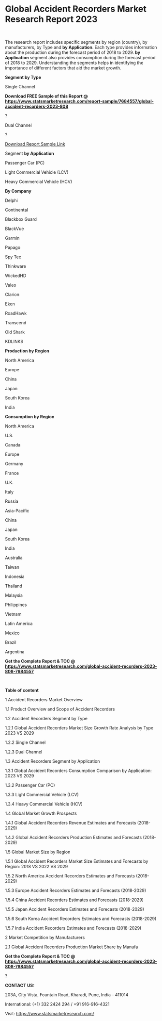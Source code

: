 <h1>Global Accident Recorders Market Research Report 2023</h1><br/><p>The research report includes specific segments by region (country), by manufacturers, by Type and <strong>by Application</strong>. Each type provides information about the production during the forecast period of 2018 to 2029. <strong>by Application</strong> segment also provides consumption during the forecast period of 2018 to 2029. Understanding the segments helps in identifying the importance of different factors that aid the market growth.</p>
 
 
 
 <p><strong>Segment by Type</strong></p>
 
 
 
 <p>Single Channel</p>
 
 
 
 <div><b>Download FREE Sample of this Report @ <a href="https://www.statsmarketresearch.com/download-free-sample/7684557/global-accident-recorders-2023-808">https://www.statsmarketresearch.com/report-sample/7684557/global-accident-recorders-2023-808</a></b></div>
 
 
 
 <p>? </p>
 
 
 
 <p>Dual Channel</p>
 
 
 
 <p>? </p>
 
 
 
 <p><a href="https://www.statsmarketresearch.com/download-free-sample/7684557/global-accident-recorders-2023-808">Download Report Sample Link</a></p>
 
 
 
 <p>Segment <strong>by Application</strong></p>
 
 
 
 <p>Passenger Car (PC)</p>
 
 
 
 <p>Light Commercial Vehicle (LCV)</p>
 
 
 
 <p>Heavy Commercial Vehicle (HCV)</p>
 
 
 
 <p><strong>By Company</strong></p>
 
 
 
 <p>Delphi</p>
 
 
 
 <p>Continental</p>
 
 
 
 <p>Blackbox Guard</p>
 
 
 
 <p>BlackVue</p>
 
 
 
 <p>Garmin</p>
 
 
 
 <p>Papago</p>
 
 
 
 <p>Spy Tec</p>
 
 
 
 <p>Thinkware</p>
 
 
 
 <p>WickedHD</p>
 
 
 
 <p>Valeo</p>
 
 
 
 <p>Clarion</p>
 
 
 
 <p>Eken</p>
 
 
 
 <p>RoadHawk</p>
 
 
 
 <p>Transcend</p>
 
 
 
 <p>Old Shark</p>
 
 
 
 <p>KDLINKS</p>
 
 
 
 <p><strong>Production by Region</strong></p>
 
 
 
 <p>North America</p>
 
 
 
 <p>Europe</p>
 
 
 
 <p>China</p>
 
 
 
 <p>Japan</p>
 
 
 
 <p>South Korea</p>
 
 
 
 <p>India</p>
 
 
 
 <p><strong>Consumption by Region</strong></p>
 
 
 
 <p>North America</p>
 
 
 
 <p>U.S.</p>
 
 
 
 <p>Canada</p>
 
 
 
 <p>Europe</p>
 
 
 
 <p>Germany</p>
 
 
 
 <p>France</p>
 
 
 
 <p>U.K.</p>
 
 
 
 <p>Italy</p>
 
 
 
 <p>Russia</p>
 
 
 
 <p>Asia-Pacific</p>
 
 
 
 <p>China</p>
 
 
 
 <p>Japan</p>
 
 
 
 <p>South Korea</p>
 
 
 
 <p>India</p>
 
 
 
 <p>Australia</p>
 
 
 
 <p>Taiwan</p>
 
 
 
 <p>Indonesia</p>
 
 
 
 <p>Thailand</p>
 
 
 
 <p>Malaysia</p>
 
 
 
 <p>Philippines</p>
 
 
 
 <p>Vietnam</p>
 
 
 
 <p>Latin America</p>
 
 
 
 <p>Mexico</p>
 
 
 
 <p>Brazil</p>
 
 
 
 <p>Argentina</p>
 
 
 
 <div><b>Get the Complete Report & TOC @ <a href="https://www.statsmarketresearch.com/global-accident-recorders-2023-808-7684557">https://www.statsmarketresearch.com/global-accident-recorders-2023-808-7684557</a></b></div>
 
 
 
 <p><br />
 
 <b>Table of content</b></p>
 
 
 
 <p>1 Accident Recorders Market Overview<br />
 
 1.1 Product Overview and Scope of Accident Recorders<br />
 
 1.2 Accident Recorders Segment by Type<br />
 
 1.2.1 Global Accident Recorders Market Size Growth Rate Analysis by Type 2023 VS 2029<br />
 
 1.2.2 Single Channel<br />
 
 1.2.3 Dual Channel<br />
 
 1.3 Accident Recorders Segment by Application<br />
 
 1.3.1 Global Accident Recorders Consumption Comparison by Application: 2023 VS 2029<br />
 
 1.3.2 Passenger Car (PC)<br />
 
 1.3.3 Light Commercial Vehicle (LCV)<br />
 
 1.3.4 Heavy Commercial Vehicle (HCV)<br />
 
 1.4 Global Market Growth Prospects<br />
 
 1.4.1 Global Accident Recorders Revenue Estimates and Forecasts (2018-2029)<br />
 
 1.4.2 Global Accident Recorders Production Estimates and Forecasts (2018-2029)<br />
 
 1.5 Global Market Size by Region<br />
 
 1.5.1 Global Accident Recorders Market Size Estimates and Forecasts by Region: 2018 VS 2022 VS 2029<br />
 
 1.5.2 North America Accident Recorders Estimates and Forecasts (2018-2029)<br />
 
 1.5.3 Europe Accident Recorders Estimates and Forecasts (2018-2029)<br />
 
 1.5.4 China Accident Recorders Estimates and Forecasts (2018-2029)<br />
 
 1.5.5 Japan Accident Recorders Estimates and Forecasts (2018-2029)<br />
 
 1.5.6 South Korea Accident Recorders Estimates and Forecasts (2018-2029)<br />
 
 1.5.7 India Accident Recorders Estimates and Forecasts (2018-2029)<br />
 
 2 Market Competition by Manufacturers<br />
 
 2.1 Global Accident Recorders Production Market Share by Manufa</p>
 
 
 
 <div><b>Get the Complete Report & TOC @ <a href="https://www.statsmarketresearch.com/global-accident-recorders-2023-808-7684557">https://www.statsmarketresearch.com/global-accident-recorders-2023-808-7684557</a></b></div>
 
 
 
 <p>? </p>
 
 
 
 <p><b>CONTACT US:</b><br />
 
 203A, City Vista, Fountain Road, Kharadi, Pune, India - 411014<br />
 
 International: (+1) 332 2424 294 / +91 916-916-4321<br />
 
 Visit: <a href="https://www.statsmarketresearch.com/">https://www.statsmarketresearch.com/</a></p>